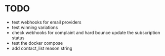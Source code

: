 # TODO

- test webhooks for email providers
- test winning variations
- check webhooks for complaint and hard bounce update the subscription status
- test the docker compose
- add contact_list reason string
